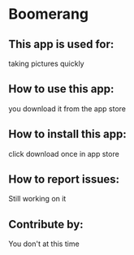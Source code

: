 # Boomerang
## This app is used for:
taking pictures quickly
## How to use this app:
you download it from the app store
## How to install this app:
click download once in app store
## How to report issues:
Still working on it
## Contribute by:
You don't at this time
